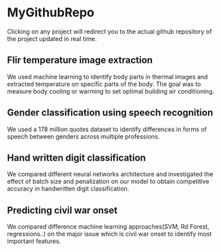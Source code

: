 # MyGithubRepo

Clicking on any project will redirect you to the actual github repository of the project updated in real time.

## Flir temperature image extraction
We used machine learning to identify body parts in thermal images and extracted temperature on specific parts of the body. 
The goal was to measure body cooling or warming to set optimal building air conditioning.

## Gender classification using speech recognition
We used a 178 million quotes dataset to identify differences in forms of speech between genders across multiple professions.

## Hand written digit classification
We compared different neural networks architecture and investigated the effect of batch size and penalization on our model to obtain competitive accuracy in handwritten digit classification.

## Predicting civil war onset
We compared difference machine learning approaches(SVM, Rd Forest, regressions..) on the major issue which is civil war onset to identify most important features.
 
